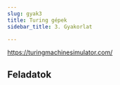 ```yaml
---
slug: gyak3
title: Turing gépek
sidebar_title: 3. Gyakorlat

---
```


https://turingmachinesimulator.com/

## Feladatok


<!--stackedit_data:
eyJoaXN0b3J5IjpbLTExNDUzNDQyMzFdfQ==
-->